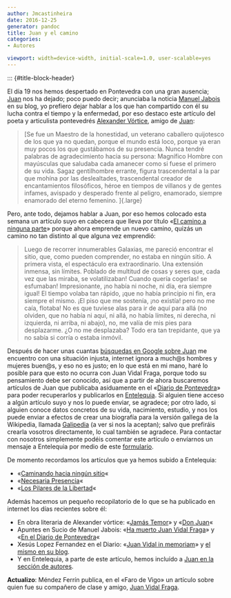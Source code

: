 ```yaml
---
author: Jmcastinheira
date: 2016-12-25
generator: pandoc
title: Juan y el camino
categories:
- Autores

viewport: width=device-width, initial-scale=1.0, user-scalable=yes
---
```


::: {#title-block-header}

El día 19 nos hemos despertado en Pontevedra con una gran ausencia;
[Juan](http://entelequia.bligoo.com/content/view/514268/Autores-Juan-Vidal-Fraga.html#content-top)
nos ha dejado; poco puedo decir; anunciaba la noticia [Manuel
Jabois](http://www.manueljabois.com/2009/06/ha-muerto-juan-vidal-fraga.html)
en su blog, yo prefiero dejar hablar a los que han compartido con él su
lucha contra el tiempo y la enfermedad, por eso destaco este artículo
del poeta y articulista pontevedrés [Alexander
Vórtice](http://alexandervortice.lacoctelera.net/post/2009/06/22/don-juan),
amigo de
[Juan](http://entelequia.bligoo.com/content/view/514268/Autores-Juan-Vidal-Fraga.html#content-top):

> [Se fue un Maestro de la honestidad, un veterano caballero quijotesco
> de los que ya no quedan, porque el mundo está loco, porque ya eran muy
> pocos los que gustábamos de su presencia. Nunca tendré palabras de
> agradecimiento hacia su persona: Magnífico Hombre con mayúsculas que
> saludaba cada amanecer como si fuese el primero de su vida. Sagaz
> gentilhombre errante, figura trascendental a la par que mohína por las
> deslealtades, trascendental creador de encantamientos filosóficos,
> héroe en tiempos de villanos y de gentes infames, avispado y desperado
> frente al peligro, enamorado, siempre enamorado del eterno femenino.
> ]{.large}

Pero, ante todo, dejamos hablar a Juan, por eso hemos colocado esta
semana un artículo suyo en cabecera que lleva por título «[El camino a
ninguna
parte](http://entelequia.bligoo.com/content/view/514273/Caminando-hacia-ningun-sitio.html#content-top)»
porque ahora emprende un nuevo camino, quizás un camino no tan distinto
al que alguna vez emprendió:

> Luego de recorrer innumerables Galaxias, me pareció encontrar el
> sitio, que, como pueden comprender, no estaba en ningún sitio. A
> primera vista, el espectáculo era extraordinario. Una extensión
> inmensa, sin límites. Poblado de multitud de cosas y seres que, cada
> vez que las miraba, se volatilizaban! Cuando quería cogerlas! se
> esfumaban! Impresionante, ¡no había ni noche, ni día, era siempre
> igual! El tiempo volaba tan rápido, ¡que no había principio ni fin,
> era siempre el mismo. ¡El piso que me sostenía, ¡no existía! pero no
> me caía, flotaba! No es que tuviese alas para ir de aquí para allá (no
> olviden, que no había ni aquí, ni allá, no había límites, ni derecha,
> ni izquierda, ni arriba, ni abajo), no, me valía de mis pies para
> desplazarme. ¿O no me desplazaba? Todo era tan trepidante, que ya no
> sabía si corría o estaba inmóvil.

Después de hacer unas cuantas [búsquedas en Google sobre
Juan](http://www.google.es/search?q=Juan+Vidal+Fraga&ie=utf-8&oe=utf-8&aq=t&rls=org.mozilla:es-ES:official&client=firefox-a)
me encuentro con una situación injusta, internet ignora a much@s hombres
y mujeres buen@s, y eso no es justo; en lo que está en mi mano, haré lo
posible para que esto no ocurra con Juan Vidal Fraga, porque todo su
pensamiento debe ser conocido, así que a partir de ahora buscaremos
artículos de Juan que publicaba asiduamente en el «[Diario de
Pontevedra](http://diariodepontevedra.galiciae.com/)» para poder
recuperarlos y publicarlos en
[Entelequia](http://entelequia.bligoo.com/). Si alguien tiene acceso a
algún artículo suyo y nos lo puede enviar, se agradece; por otro lado,
si alguien conoce datos concretos de su vida, nacimiento, estudio, y nos
los puede enviar a efectos de crear una biografía para la versión
gallega de la Wikipedia, llamada
[Galipedia](http://gl.wikipedia.org/wiki/Portada) (a ver si nos la
aceptan); salvo que prefiráis crearla vosotros directamente, lo cual
también se agradece. Para contactar con nosotros simplemente podéis
comentar este artículo o envíarnos un mensaje a Entelequia por medio de
este [formulario](http://entelequia.bligoo.com/contact).

De momento recordamos los artículos que ya hemos subido a Entelequia:

-   «[Caminando hacia ningún
    sitio](http://entelequia.bligoo.com/content/view/514273/Caminando-hacia-ningun-sitio.html)«
-   «[Necesaria
    Presencia](http://entelequia.bligoo.com/content/view/514278/Necesaria-Presencia.html)«
-   «[Los Pilares de la
    Libertad](http://entelequia.bligoo.com/content/view/514275/Los-Pilares-de-la-Libertad.html)«

Además hacemos un pequeño recopilatorio de lo que se ha publicado en
internet los días recientes sobre él:

-   En obra literaria de Alexander vórtice: «[Jamás
    Temor](http://alexandervortice.lacoctelera.net/post/2009/05/17/jamas-temor)»
    y «[Don
    Juan](http://alexandervortice.lacoctelera.net/post/2009/06/22/don-juan)«
-   Apuntes en Sucio de Manuel Jabois: «[Ha muerto Juan Vidal
    Fraga](http://www.manueljabois.com/2009/06/ha-muerto-juan-vidal-fraga.html)»
    y «[En el Diario de
    Pontevedra](http://diariodepontevedra.galiciae.com/nova/33906.html)«
-   Xesús Lopez Fernandez en el Diario: «[Juan Vidal in
    memoriam](http://diariodepontevedra.galiciae.com/nova/34015.html)» y
    [el mismo en su
    blog](http://xesuslopez.blogspot.com/2009/06/juan-vidal-in-memorian.html).
-   Y en Entelequia, a parte de este artículo, hemos incluído a [Juan en
    la sección de
    autores](http://entelequia.bligoo.com/content/view/514268/Autores-Juan-Vidal-Fraga.html).

**Actualizo**: Méndez Ferrín publica, en el «Faro de Vigo» un artículo
sobre quien fue su compañero de clase y amigo, [Juan Vidal
Fraga](http://www.farodevigo.es/secciones/noticia.jsp?pRef=2009062600_5_342240__Opinion-Juan-Vidal-Fraga).
